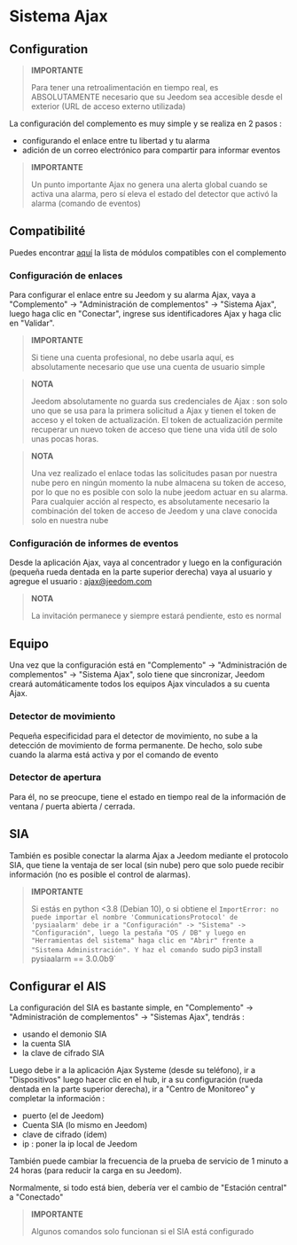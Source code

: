 # Sistema Ajax

## Configuration

>**IMPORTANTE**
>
>Para tener una retroalimentación en tiempo real, es ABSOLUTAMENTE necesario que su Jeedom sea accesible desde el exterior (URL de acceso externo utilizada)

La configuración del complemento es muy simple y se realiza en 2 pasos : 

- configurando el enlace entre tu libertad y tu alarma
- adición de un correo electrónico para compartir para informar eventos  

>**IMPORTANTE**
>
>Un punto importante Ajax no genera una alerta global cuando se activa una alarma, pero sí eleva el estado del detector que activó la alarma (comando de eventos)

## Compatibilité

Puedes encontrar [aquí](https://compatibility.jeedom.com/index.php?v=d&p=home&plugin=ajaxSystem) la lista de módulos compatibles con el complemento

### Configuración de enlaces 

Para configurar el enlace entre su Jeedom y su alarma Ajax, vaya a "Complemento" -> "Administración de complementos" -> "Sistema Ajax", luego haga clic en "Conectar", ingrese sus identificadores Ajax y haga clic en "Validar".

>**IMPORTANTE**
>
>Si tiene una cuenta profesional, no debe usarla aquí, es absolutamente necesario que use una cuenta de usuario simple

>**NOTA**
>
> Jeedom absolutamente no guarda sus credenciales de Ajax : son solo uno que se usa para la primera solicitud a Ajax y tienen el token de acceso y el token de actualización. El token de actualización permite recuperar un nuevo token de acceso que tiene una vida útil de solo unas pocas horas.

>**NOTA**
>
> Una vez realizado el enlace todas las solicitudes pasan por nuestra nube pero en ningún momento la nube almacena su token de acceso, por lo que no es posible con solo la nube jeedom actuar en su alarma. Para cualquier acción al respecto, es absolutamente necesario la combinación del token de acceso de Jeedom y una clave conocida solo en nuestra nube 

### Configuración de informes de eventos

Desde la aplicación Ajax, vaya al concentrador y luego en la configuración (pequeña rueda dentada en la parte superior derecha) vaya al usuario y agregue el usuario : ajax@jeedom.com

>**NOTA**
>
>La invitación permanece y siempre estará pendiente, esto es normal

## Equipo 

Una vez que la configuración está en "Complemento" -> "Administración de complementos" -> "Sistema Ajax", solo tiene que sincronizar, Jeedom creará automáticamente todos los equipos Ajax vinculados a su cuenta Ajax. 

### Detector de movimiento

Pequeña especificidad para el detector de movimiento, no sube a la detección de movimiento de forma permanente. De hecho, solo sube cuando la alarma está activa y por el comando de evento

### Detector de apertura

Para él, no se preocupe, tiene el estado en tiempo real de la información de ventana / puerta abierta / cerrada.

## SIA

También es posible conectar la alarma Ajax a Jeedom mediante el protocolo SIA, que tiene la ventaja de ser local (sin nube) pero que solo puede recibir información (no es posible el control de alarmas).

>**IMPORTANTE**
>
> Si estás en python <3.8 (Debian 10), o si obtiene el `ImportError: no puede importar el nombre 'CommunicationsProtocol' de 'pysiaalarm' debe ir a "Configuración" -> "Sistema" -> "Configuración", luego la pestaña "OS / DB" y luego en "Herramientas del sistema" haga clic en "Abrir" frente a "Sistema Administración". Y haz el comando `sudo pip3 install pysiaalarm == 3.0.0b9`

## Configurar el AIS

La configuración del SIA es bastante simple, en "Complemento" -> "Administración de complementos" -> "Sistemas Ajax", tendrás : 
- usando el demonio SIA
- la cuenta SIA
- la clave de cifrado SIA

Luego debe ir a la aplicación Ajax Systeme (desde su teléfono), ir a "Dispositivos" luego hacer clic en el hub, ir a su configuración (rueda dentada en la parte superior derecha), ir a "Centro de Monitoreo" y completar la información : 

- puerto (el de Jeedom)
- Cuenta SIA (lo mismo en Jeedom)
- clave de cifrado (ídem)
- ip : poner la ip local de Jeedom

También puede cambiar la frecuencia de la prueba de servicio de 1 minuto a 24 horas (para reducir la carga en su Jeedom).

Normalmente, si todo está bien, debería ver el cambio de "Estación central" a "Conectado"

>**IMPORTANTE**
>
> Algunos comandos solo funcionan si el SIA está configurado
